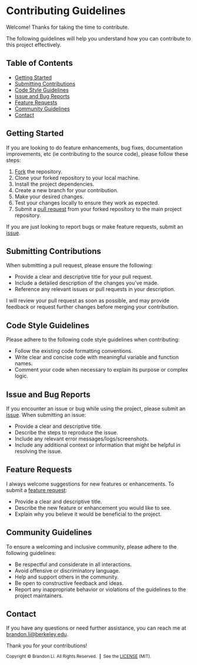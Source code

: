 <!-- Copyright © 2021-2023 Brandon Li. All rights reserved. -->

<!--
 * CONTRIBUTING.md
 *
 * @author Brandon Li <brandon.li@berkeley.edu>
!*-->

# Contributing Guidelines

Welcome! Thanks for taking the time to contribute.

The following guidelines will help you understand how you can contribute to this project effectively.

## Table of Contents

- [Getting Started](#getting-started)
- [Submitting Contributions](#submitting-contributions)
- [Code Style Guidelines](#code-style-guidelines)
- [Issue and Bug Reports](#issue-and-bug-reports)
- [Feature Requests](#feature-requests)
- [Community Guidelines](#community-guidelines)
- [Contact](#contact)


## Getting Started

If you are looking to do feature enhancements, bug fixes, documentation improvements, etc (ie contributing to the source code), please follow these steps:

1. [Fork](https://github.com/brandonLi8/aka/fork) the repository.
2. Clone your forked repository to your local machine.
3. Install the project dependencies.
4. Create a new branch for your contribution.
5. Make your desired changes.
6. Test your changes locally to ensure they work as expected.
7. Submit a [pull request](https://github.com/brandonLi8/aka/pulls) from your forked repository to the main project repository.

If you are just looking to report bugs or make feature requests, submit an [issue](https://github.com/brandonLi8/aka/issues).

## Submitting Contributions

When submitting a pull request, please ensure the following:

- Provide a clear and descriptive title for your pull request.
- Include a detailed description of the changes you've made.
- Reference any relevant issues or pull requests in your description.

I will review your pull request as soon as possible, and may provide feedback or request further changes before merging your contribution.

## Code Style Guidelines

Please adhere to the following code style guidelines when contributing:

- Follow the existing code formatting conventions.
- Write clear and concise code with meaningful variable and function names.
- Comment your code when necessary to explain its purpose or complex logic.

## Issue and Bug Reports

If you encounter an issue or bug while using the project, please submit an [issue](https://github.com/brandonLi8/aka/issues). When submitting an issue:

- Provide a clear and descriptive title.
- Describe the steps to reproduce the issue.
- Include any relevant error messages/logs/screenshots.
- Include any additional context or information that might be helpful in resolving the issue.

## Feature Requests

I always welcome suggestions for new features or enhancements. To submit a [feature request](https://github.com/brandonLi8/aka/issues):

- Provide a clear and descriptive title.
- Describe the new feature or enhancement you would like to see.
- Explain why you believe it would be beneficial to the project.

## Community Guidelines

To ensure a welcoming and inclusive community, please adhere to the following guidelines:

- Be respectful and considerate in all interactions.
- Avoid offensive or discriminatory language.
- Help and support others in the community.
- Be open to constructive feedback and ideas.
- Report any inappropriate behavior or violations of the guidelines to the project maintainers.

## Contact

If you have any questions or need further assistance, you can reach me at brandon.li@berkeley.edu.

Thank you for your contributions!

<sub>Copyright © Brandon Li. All Rights Reserved.&nbsp;&nbsp;<b>|</b>&nbsp;&nbsp;See the <a href='https://github.com/brandonLi8/aka/blob/master/LICENSE' target='_blank'>LICENSE</a> (MIT).</sub>
